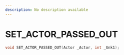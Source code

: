 ```yaml
---
description: No description available 
---
```


# SET_ACTOR_PASSED_OUT

```cpp
void SET_ACTOR_PASSED_OUT(Actor _Actor, int _Unk1);
```
